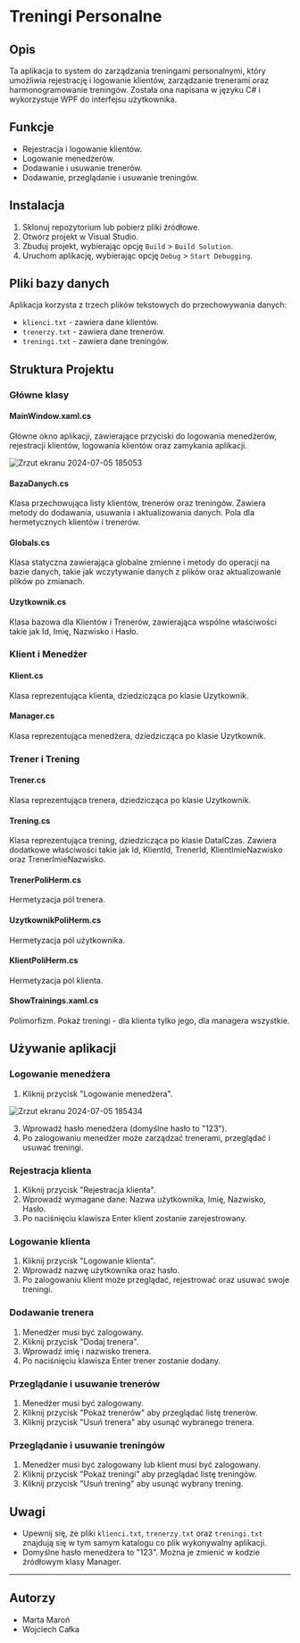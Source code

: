 # Treningi Personalne

## Opis

Ta aplikacja to system do zarządzania treningami personalnymi, który umożliwia rejestrację i logowanie klientów, zarządzanie trenerami oraz harmonogramowanie treningów. Została ona napisana w języku C# i wykorzystuje WPF do interfejsu użytkownika.

## Funkcje

- Rejestracja i logowanie klientów.
- Logowanie menedżerów.
- Dodawanie i usuwanie trenerów.
- Dodawanie, przeglądanie i usuwanie treningów.

## Instalacja

1. Sklonuj repozytorium lub pobierz pliki źródłowe.
2. Otwórz projekt w Visual Studio.
3. Zbuduj projekt, wybierając opcję `Build` > `Build Solution`.
4. Uruchom aplikację, wybierając opcję `Debug` > `Start Debugging`.

## Pliki bazy danych

Aplikacja korzysta z trzech plików tekstowych do przechowywania danych:

- `klienci.txt` - zawiera dane klientów.
- `trenerzy.txt` - zawiera dane trenerów.
- `treningi.txt` - zawiera dane treningów.

## Struktura Projektu

### Główne klasy

#### MainWindow.xaml.cs

Główne okno aplikacji, zawierające przyciski do logowania menedżerów, rejestracji klientów, logowania klientów oraz zamykania aplikacji.

![Zrzut ekranu 2024-07-05 185053](https://github.com/krox159/Treningi_Personalne/assets/148622295/4102b03d-92be-4a37-8ff7-689f83c0d2a9)

#### BazaDanych.cs

Klasa przechowująca listy klientów, trenerów oraz treningów. Zawiera metody do dodawania, usuwania i aktualizowania danych. Pola dla hermetycznych klientów i trenerów.

#### Globals.cs

Klasa statyczna zawierająca globalne zmienne i metody do operacji na bazie danych, takie jak wczytywanie danych z plików oraz aktualizowanie plików po zmianach.

#### Uzytkownik.cs

Klasa bazowa dla Klientów i Trenerów, zawierająca wspólne właściwości takie jak Id, Imię, Nazwisko i Hasło.

### Klient i Menedżer

#### Klient.cs

Klasa reprezentująca klienta, dziedzicząca po klasie Uzytkownik.

#### Manager.cs

Klasa reprezentująca menedżera, dziedzicząca po klasie Uzytkownik.

### Trener i Trening

#### Trener.cs

Klasa reprezentująca trenera, dziedzicząca po klasie Uzytkownik.

#### Trening.cs

Klasa reprezentująca trening, dziedzicząca po klasie DataICzas. Zawiera dodatkowe właściwości takie jak Id, KlientId, TrenerId, KlientImieNazwisko oraz TrenerImieNazwisko.

#### TrenerPoliHerm.cs

Hermetyzacja pól trenera.

####  UzytkownikPoliHerm.cs

Hermetyzacja pól użytkownika.

####  KlientPoliHerm.cs

Hermetyzacja pól klienta.

####  ShowTrainings.xaml.cs

Polimorfizm. Pokaż treningi - dla klienta tylko jego, dla managera wszystkie.



## Używanie aplikacji

### Logowanie menedżera

1. Kliknij przycisk "Logowanie menedżera".

![Zrzut ekranu 2024-07-05 185434](https://github.com/krox159/Treningi_Personalne/assets/148622295/5501fc07-f059-4682-86a6-417c585a1338)
  
3. Wprowadź hasło menedżera (domyślne hasło to "123").
4. Po zalogowaniu menedżer może zarządzać trenerami, przeglądać i usuwać treningi.

### Rejestracja klienta

1. Kliknij przycisk "Rejestracja klienta".
2. Wprowadź wymagane dane: Nazwa użytkownika, Imię, Nazwisko, Hasło.
3. Po naciśnięciu klawisza Enter klient zostanie zarejestrowany.

### Logowanie klienta

1. Kliknij przycisk "Logowanie klienta".
2. Wprowadź nazwę użytkownika oraz hasło.
3. Po zalogowaniu klient może przeglądać, rejestrować oraz usuwać swoje treningi.

### Dodawanie trenera

1. Menedżer musi być zalogowany.
2. Kliknij przycisk "Dodaj trenera".
3. Wprowadź imię i nazwisko trenera.
4. Po naciśnięciu klawisza Enter trener zostanie dodany.

### Przeglądanie i usuwanie trenerów

1. Menedżer musi być zalogowany.
2. Kliknij przycisk "Pokaż trenerów" aby przeglądać listę trenerów.
3. Kliknij przycisk "Usuń trenera" aby usunąć wybranego trenera.

### Przeglądanie i usuwanie treningów

1. Menedżer musi być zalogowany lub klient musi być zalogowany.
2. Kliknij przycisk "Pokaż treningi" aby przeglądać listę treningów.
3. Kliknij przycisk "Usuń trening" aby usunąć wybrany trening.

## Uwagi

- Upewnij się, że pliki `klienci.txt`, `trenerzy.txt` oraz `treningi.txt` znajdują się w tym samym katalogu co plik wykonywalny aplikacji.
- Domyślne hasło menedżera to "123". Można je zmienić w kodzie źródłowym klasy Manager.

---

## Autorzy
- Marta Maroń
- Wojciech Całka
